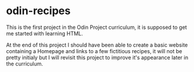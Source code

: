 # odin-recipes

This is the first project in the Odin Project curriculum, it is supposed to get me started with learning HTML.

At the end of this project I should have been able to create a basic website containing a Homepage and links to a few fictitious recipes, it will not be pretty initialy but I will revisit this project to improve it's appearance later in the curriculum.
